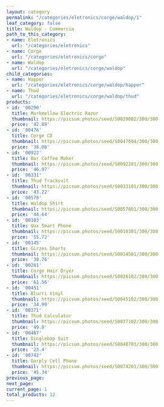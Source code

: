 ```yaml
---
layout: category
permalink: "/categories/eletronics/corge/waldop/1"
leaf_category: false
title: Waldop - Commercia
path_to_this_category:
- name: Eletronics
  url: "/categories/eletronics"
- name: Corge
  url: "/categories/eletronics/corge"
- name: Waldop
  url: "/categories/eletronics/corge/waldop"
child_categories:
- name: Happor
  url: "/categories/eletronics/corge/waldop/happor"
- name: Thud
  url: "/categories/eletronics/corge/waldop/thud"
products:
- id: '00290'
  title: Murkmellow Electric Razor
  thumbnail: https://picsum.photos/seed/S0029002/300/300
  price: '42.89'
- id: '00476'
  title: Corge CD
  thumbnail: https://picsum.photos/seed/S0047604/300/300
  price: '38.08'
- id: '00922'
  title: Bar Coffee Maker
  thumbnail: https://picsum.photos/seed/S0092201/300/300
  price: '46.97'
- id: '00331'
  title: Thud Tracksuit
  thumbnail: https://picsum.photos/seed/S0033101/300/300
  price: '43.22'
- id: '00578'
  title: Waldop Shirt
  thumbnail: https://picsum.photos/seed/S0057801/300/300
  price: '44.64'
- id: '00103'
  title: Qux Smart Phone
  thumbnail: https://picsum.photos/seed/S0010301/300/300
  price: '55.72'
- id: '00145'
  title: Girzes Shorts
  thumbnail: https://picsum.photos/seed/S0014501/300/300
  price: '39.76'
- id: '00261'
  title: Corge Hair Dryer
  thumbnail: https://picsum.photos/seed/S0026102/300/300
  price: '61.56'
- id: '00451'
  title: Blurri Vinyl
  thumbnail: https://picsum.photos/seed/S0045102/300/300
  price: '34.99'
- id: '00371'
  title: Thud Calculator
  thumbnail: https://picsum.photos/seed/S0037102/300/300
  price: '49.0'
- id: '00487'
  title: Dinglebop Suit
  thumbnail: https://picsum.photos/seed/S0048703/300/300
  price: '23.4'
- id: '00742'
  title: Garply Cell Phone
  thumbnail: https://picsum.photos/seed/S0074201/300/300
  price: '45.34'
previous_page: 
next_page: 
current_page: 1
total_products: 12
---
```


